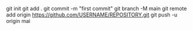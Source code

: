 git init
git add .
git commit -m "first commit"
git branch -M main
git remote add origin https://github.com/USERNAME/REPOSITORY.git
git push -u origin mai
